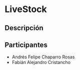 # LiveStock

## Descripción


## Participantes
* Andrés Felipe Chaparro Rosas
* Fabián Alejandro Cristancho
